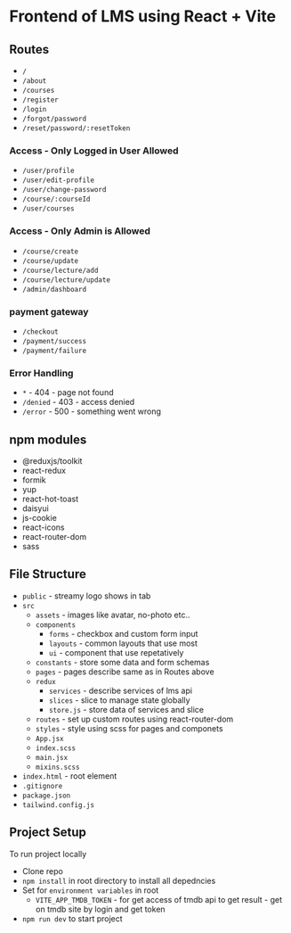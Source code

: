 # Frontend of LMS using React + Vite

## Routes
- `/` 
- `/about`
- `/courses`
- `/register`
- `/login`
- `/forgot/password`
- `/reset/password/:resetToken`

### Access - Only Logged in User Allowed
- `/user/profile`
- `/user/edit-profile`
- `/user/change-password`
- `/course/:courseId`
- `/user/courses`

### Access - Only Admin is Allowed
- `/course/create`
- `/course/update`
- `/course/lecture/add`
- `/course/lecture/update`
- `/admin/dashboard`

### payment gateway
- `/checkout`
- `/payment/success`
- `/payment/failure`

### Error Handling
- `*` - 404 - page not found
- `/denied` - 403 - access denied
- `/error` - 500 - something went wrong


## npm modules
- @reduxjs/toolkit
- react-redux
- formik
- yup
- react-hot-toast
- daisyui
- js-cookie
- react-icons
- react-router-dom
- sass


## File Structure
-  `public` - streamy logo shows in tab
-  `src`
    -  `assets` - images like avatar, no-photo etc..
    -  `components`
        - `forms` - checkbox and custom form input
        - `layouts` - common layouts that use most
        - `ui` - component that use repetatively
    -  `constants` - store some data and form schemas
    -  `pages` - pages describe same as in Routes above
    -   `redux` 
        - `services` - describe services of lms api
        - `slices` - slice to manage state globally
        - `store.js` - store data of services and slice 
    -  `routes` - set up custom routes using react-router-dom
    -   `styles` - style using scss for pages and componets
    -  `App.jsx`
    - `index.scss`
    - `main.jsx`
    - `mixins.scss`
- `index.html` - root element
- `.gitignore`
- `package.json`
-  `tailwind.config.js`


## Project Setup
To run project locally
- Clone repo
- `npm install` in root directory to install all depedncies
- Set for `environment variables` in root
    - `VITE_APP_TMDB_TOKEN` - for get access of tmdb api to get result - get on tmdb site by login and get token
- `npm run dev` to start project
